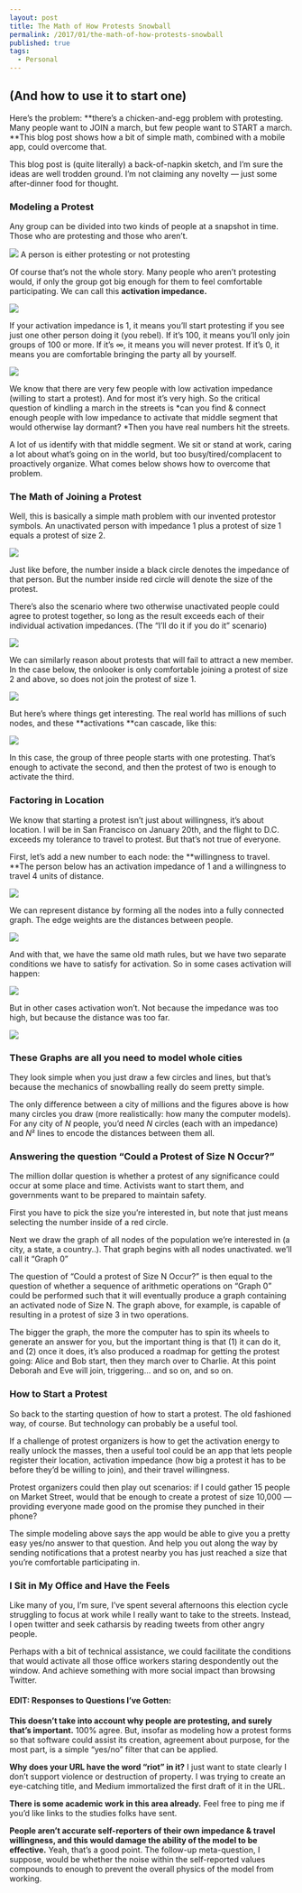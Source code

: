 ```yaml
---
layout: post
title: The Math of How Protests Snowball
permalink: /2017/01/the-math-of-how-protests-snowball
published: true
tags:
  - Personal
---
```


## (And how to use it to start one)

Here’s the problem: **there’s a chicken-and-egg problem with protesting. Many
people want to JOIN a march, but few people want to START a march. **This blog
post shows how a bit of simple math, combined with a mobile app, could overcome
that.

This blog post is (quite literally) a back-of-napkin sketch, and I’m sure the
ideas are well trodden ground. I’m not claiming any novelty — just some
after-dinner food for thought.

### Modeling a Protest

Any group can be divided into two kinds of people at a snapshot in time. Those
who are protesting and those who aren’t.

![](https://cdn-images-1.medium.com/max/1600/1*COOe3zh0v1OK_PNVpp7X2w.png)
<span class="figcaption_hack">A person is either protesting or not protesting</span>

Of course that’s not the whole story. Many people who aren’t protesting would,
if only the group got big enough for them to feel comfortable participating. We
can call this **activation impedance.**

![](https://cdn-images-1.medium.com/max/1600/1*yPvwHonDm68KTz_rY2t_bQ.png)

If your activation impedance is 1, it means you’ll start protesting if you see
just one other person doing it (you rebel). If it’s 100, it means you’ll only
join groups of 100 or more. If it’s ∞, it means you will never protest. If it’s
0, it means you are comfortable bringing the party all by yourself.

![](https://cdn-images-1.medium.com/max/1200/1*TfIGxUafhdZdnVhvGgWiww.png)

We know that there are very few people with low activation impedance (willing to
start a protest). And for most it’s very high. So the critical question of
kindling a march in the streets is *can you find & connect enough people with
low impedance to activate that middle segment that would otherwise lay dormant?
*Then you have real numbers hit the streets.

A lot of us identify with that middle segment. We sit or stand at work, caring a
lot about what’s going on in the world, but too busy/tired/complacent to
proactively organize. What comes below shows how to overcome that problem.

### The Math of Joining a Protest

Well, this is basically a simple math problem with our invented protestor
symbols. An unactivated person with impedance 1 plus a protest of size 1 equals
a protest of size 2.

![](https://cdn-images-1.medium.com/max/1600/1*1fusRS_JLvaJV8bhfZJLoA.png)

Just like before, the number inside a black circle denotes the impedance of that
person. But the number inside red circle will denote the size of the protest.

There’s also the scenario where two otherwise unactivated people could agree to
protest together, so long as the result exceeds each of their individual
activation impedances. (The “I’ll do it if you do it” scenario)

![](https://cdn-images-1.medium.com/max/1600/1*ujbICrsDRas6trhMx4-T6Q.png)

We can similarly reason about protests that will fail to attract a new member.
In the case below, the onlooker is only comfortable joining a protest of size 2
and above, so does not join the protest of size 1.

![](https://cdn-images-1.medium.com/max/1600/1*Xin0IAGuNAIkxRrHxt5YXA.png)

But here’s where things get interesting. The real world has millions of such
nodes, and these **activations **can cascade, like this:

![](https://cdn-images-1.medium.com/max/1600/1*gfj7cYxFHRwrxHXWXbq2JQ.png)

In this case, the group of three people starts with one protesting. That’s
enough to activate the second, and then the protest of two is enough to activate
the third.

### Factoring in Location

We know that starting a protest isn’t just about willingness, it’s about
location. I will be in San Francisco on January 20th, and the flight to D.C.
exceeds my tolerance to travel to protest. But that’s not true of everyone.

First, let’s add a new number to each node: the **willingness to travel. **The
person below has an activation impedance of 1 and a willingness to travel 4
units of distance.

![](https://cdn-images-1.medium.com/max/1600/1*8oy10jIBvjLiPguODlnQEw.png)

We can represent distance by forming all the nodes into a fully connected graph.
The edge weights are the distances between people.

![](https://cdn-images-1.medium.com/max/1600/1*rh1yAcrWhO7M40MB4Pm-xw.png)

And with that, we have the same old math rules, but we have two separate
conditions we have to satisfy for activation. So in some cases activation will
happen:

![](https://cdn-images-1.medium.com/max/1600/1*X0l6u_3ztOLj5tni62o00Q.png)

But in other cases activation won’t. Not because the impedance was too high, but
because the distance was too far.

![](https://cdn-images-1.medium.com/max/1600/1*vifqNhxEXs4yXhemtUBTDw.png)

### These Graphs are all you need to model whole cities

They look simple when you just draw a few circles and lines, but that’s because
the mechanics of snowballing really do seem pretty simple.

The only difference between a city of millions and the figures above is how many
circles you draw (more realistically: how many the computer models). For any
city of *N* people, you’d need *N* circles (each with an impedance) and *N*²
lines to encode the distances between them all.

### Answering the question “Could a Protest of Size N Occur?”

The million dollar question is whether a protest of any significance could occur
at some place and time. Activists want to start them, and governments want to be
prepared to maintain safety.

First you have to pick the size you’re interested in, but note that just means
selecting the number inside of a red circle.

Next we draw the graph of all nodes of the population we’re interested in (a
city, a state, a country..). That graph begins with all nodes unactivated. we’ll
call it “Graph 0”

The question of “Could a protest of Size N Occur?” is then equal to the question
of whether a sequence of arithmetic operations on “Graph 0” could be performed
such that it will eventually produce a graph containing an activated node of
Size N. The graph above, for example, is capable of resulting in a protest of
size 3 in two operations.

The bigger the graph, the more the computer has to spin its wheels to generate
an answer for you, but the important thing is that (1) it can do it, and (2)
once it does, it’s also produced a roadmap for getting the protest going: Alice
and Bob start, then they march over to Charlie. At this point Deborah and Eve
will join, triggering… and so on, and so on.

### How to Start a Protest

So back to the starting question of how to start a protest. The old fashioned
way, of course. But technology can probably be a useful tool.

If a challenge of protest organizers is how to get the activation energy to
really unlock the masses, then a useful tool could be an app that lets people
register their location, activation impedance (how big a protest it has to be
before they’d be willing to join), and their travel willingness.

Protest organizers could then play out scenarios: if I could gather 15 people on
Market Street, would that be enough to create a protest of size 10,000 —
providing everyone made good on the promise they punched in their phone?

The simple modeling above says the app would be able to give you a pretty easy
yes/no answer to that question. And help you out along the way by sending
notifications that a protest nearby you has just reached a size that you’re
comfortable participating in.

### I Sit in My Office and Have the Feels

Like many of you, I’m sure, I’ve spent several afternoons this election cycle
struggling to focus at work while I really want to take to the streets. Instead,
I open twitter and seek catharsis by reading tweets from other angry people.

Perhaps with a bit of technical assistance, we could facilitate the conditions
that would activate all those office workers staring despondently out the
window. And achieve something with more social impact than browsing Twitter.

#### EDIT: Responses to Questions I’ve Gotten:

**This doesn’t take into account why people are protesting, and surely that’s
important.** 100% agree. But, insofar as modeling how a protest forms so that
software could assist its creation, agreement about purpose, for the most part,
is a simple “yes/no” filter that can be applied.

**Why does your URL have the word “riot” in it?** I just want to state clearly I
don’t support violence or destruction of property. I was trying to create an
eye-catching title, and Medium immortalized the first draft of it in the URL.

**There is some academic work in this area already.** Feel free to ping me if
you’d like links to the studies folks have sent.

**People aren’t accurate self-reporters of their own impedance & travel
willingness, and this would damage the ability of the model to be effective.**
Yeah, that’s a good point. The follow-up meta-question, I suppose, would be
whether the noise within the self-reported values compounds to enough to prevent
the overall physics of the model from working.
